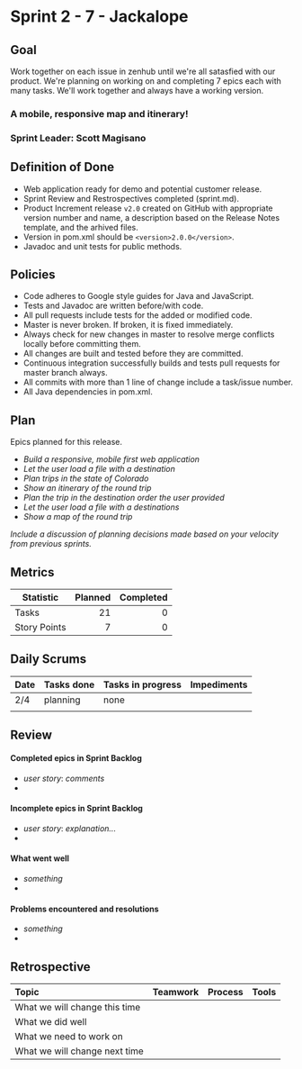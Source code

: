 # Sprint 2 - 7 - Jackalope

## Goal

Work together on each issue in zenhub until we're all satasfied with our product. We're planning on working on and completing 7 epics each with many tasks. We'll work together and always have a working version.

### A mobile, responsive map and itinerary!
### Sprint Leader: Scott Magisano

## Definition of Done

* Web application ready for demo and potential customer release.
* Sprint Review and Restrospectives completed (sprint.md).
* Product Increment release `v2.0` created on GitHub with appropriate version number and name, a description based on the Release Notes template, and the arhived files.
* Version in pom.xml should be `<version>2.0.0</version>`.
* Javadoc and unit tests for public methods.

## Policies

* Code adheres to Google style guides for Java and JavaScript.
* Tests and Javadoc are written before/with code.  
* All pull requests include tests for the added or modified code.
* Master is never broken.  If broken, it is fixed immediately.
* Always check for new changes in master to resolve merge conflicts locally before committing them.
* All changes are built and tested before they are committed.
* Continuous integration successfully builds and tests pull requests for master branch always.
* All commits with more than 1 line of change include a task/issue number.
* All Java dependencies in pom.xml.

## Plan

Epics planned for this release.

* *Build a responsive, mobile first web application*
* *Let the user load a file with a destination*
* *Plan trips in the state of Colorado*
* *Show an itinerary of the round trip*
* *Plan the trip in the destination order the user provided*
* *Let the user load a file with a destinations*
* *Show a map of the round trip*

*Include a discussion of planning decisions made based on your velocity from previous sprints.*

## Metrics

Statistic | Planned | Completed
--- | ---: | ---:
Tasks |  21   | 0 
Story Points |  7  | 0 

## Daily Scrums

Date | Tasks done  | Tasks in progress | Impediments 
:--- | :--- | :--- | :--- 
2/4 | planning | none | 
 | | | 
 
## Review

#### Completed epics in Sprint Backlog 
* *user story*:  *comments*
* 

#### Incomplete epics in Sprint Backlog 
* *user story*: *explanation...*
*

#### What went well
* *something*
*

#### Problems encountered and resolutions
* *something*
*

## Retrospective

Topic | Teamwork | Process | Tools
:--- | :--- | :--- | :---
What we will change this time |  |  | 
What we did well |  |  | 
What we need to work on |  |  |
What we will change next time |  |  | 
